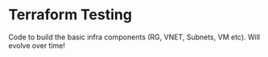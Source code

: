 # Terraform Testing

Code to build the basic infra components (RG, VNET, Subnets, VM etc).  Will evolve over time!

